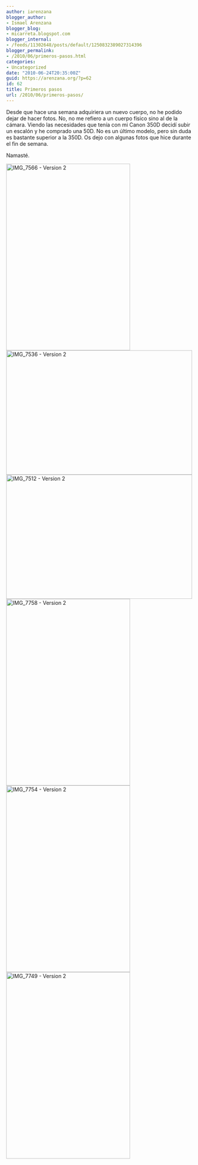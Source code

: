 ```yaml
---
author: iarenzana
blogger_author:
- Ismael Arenzana
blogger_blog:
- micarreta.blogspot.com
blogger_internal:
- /feeds/11302648/posts/default/1250832389027314396
blogger_permalink:
- /2010/06/primeros-pasos.html
categories:
- Uncategorized
date: "2010-06-24T20:35:00Z"
guid: https://arenzana.org/?p=62
id: 62
title: Primeros pasos
url: /2010/06/primeros-pasos/
---
```

Desde que hace una semana adquiriera un nuevo cuerpo, no he podido dejar de hacer fotos. No, no me refiero a un cuerpo físico sino al de la cámara. Viendo las necesidades que tenía con mi Canon 350D decidí subir un escalón y he comprado una 50D. No es un último modelo, pero sin duda es bastante superior a la 350D. Os dejo con algunas fotos que hice durante el fin de semana.

Namasté.

[<img loading="lazy" border="0" width="333" alt="IMG_7566 - Version 2" src="http://farm2.static.flickr.com/1312/4731225820_ddb6782403.jpg" height="500" />](http://www.flickr.com/photos/41853279@N03/4731225820 "View 'IMG_7566 - Version 2' on Flickr.com")[<img loading="lazy" border="0" width="500" alt="IMG_7536 - Version 2" src="http://farm2.static.flickr.com/1391/4731215456_e332accf55.jpg" height="333" />](http://www.flickr.com/photos/41853279@N03/4731215456 "View 'IMG_7536 - Version 2' on Flickr.com")[<img loading="lazy" border="0" width="500" alt="IMG_7512 - Version 2" src="http://farm2.static.flickr.com/1094/4730564235_3a3da98651.jpg" height="333" />](http://www.flickr.com/photos/41853279@N03/4730564235 "View 'IMG_7512 - Version 2' on Flickr.com")  
[<img loading="lazy" border="0" width="333" alt="IMG_7758 - Version 2" src="http://farm2.static.flickr.com/1058/4730670473_3682707623.jpg" height="500" />](http://www.flickr.com/photos/78627857@N00/4730670473 "View 'IMG_7758 - Version 2' on Flickr.com")[<img loading="lazy" border="0" width="333" alt="IMG_7754 - Version 2" src="http://farm2.static.flickr.com/1016/4731313062_0d86f04201.jpg" height="500" />](http://www.flickr.com/photos/78627857@N00/4731313062 "View 'IMG_7754 - Version 2' on Flickr.com")[<img loading="lazy" border="0" width="333" alt="IMG_7749 - Version 2" src="http://farm2.static.flickr.com/1170/4731312536_eaa7bd8c76.jpg" height="500" />](http://www.flickr.com/photos/78627857@N00/4731312536 "View 'IMG_7749 - Version 2' on Flickr.com")